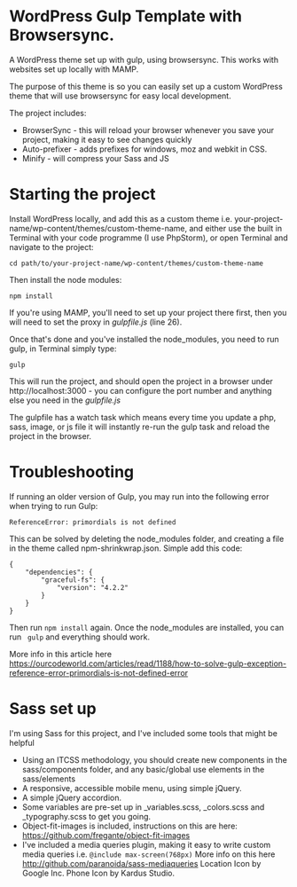 # WordPress Gulp Template with Browsersync.
A WordPress theme set up with gulp, using browsersync. This works with websites set up locally with MAMP.

The purpose of this theme is so you can easily set up a custom WordPress theme that will use browsersync for easy local development.

The project includes:

- BrowserSync - this will reload your browser whenever you save your project, making it easy to see changes quickly
- Auto-prefixer - adds prefixes for windows, moz and webkit in CSS.
- Minify - will compress your Sass and JS

# Starting the project

Install WordPress locally, and add this as a custom theme i.e. your-project-name/wp-content/themes/custom-theme-name, and either use the built in Terminal with your code programme (I use PhpStorm), or open Terminal and navigate to the project:

``cd path/to/your-project-name/wp-content/themes/custom-theme-name``

Then install the node modules:

``npm install``

If you're using MAMP, you'll need to set up your project there first, then you will need to set the proxy in *gulpfile.js* (line 26).

Once that's done and you've installed the node_modules, you need to run gulp, in Terminal simply type:

``gulp``

This will run the project, and should open the project in a browser under http://localhost:3000 - you can configure the port number and anything else you need in the *gulpfile.js*

The gulpfile has a watch task which means every time you update a php, sass, image, or js file it will instantly re-run the gulp task and reload the project in the browser.

# Troubleshooting

If running an older version of Gulp, you may run into the following error when trying to run Gulp:

``` ReferenceError: primordials is not defined ```

This can be solved by deleting the node_modules folder, and creating a file in the theme called npm-shrinkwrap.json. Simple add this code:

```
{
    "dependencies": {
        "graceful-fs": {
            "version": "4.2.2"
        }
    }
}
```

Then run ``` npm install ``` again. Once the node_modules are installed, you can run ``` gulp``` and everything should work. 

More info in this article here https://ourcodeworld.com/articles/read/1188/how-to-solve-gulp-exception-reference-error-primordials-is-not-defined-error 

# Sass set up

I'm using Sass for this project, and I've included some tools that might be helpful

- Using an ITCSS methodology, you should create new components in the sass/components folder, and any basic/global use elements in the sass/elements 
- A responsive, accessible mobile menu, using simple jQuery.
- A simple jQuery accordion.
- Some variables are pre-set up in _variables.scss, _colors.scss and _typography.scss to get you going.
- Object-fit-images is included, instructions on this are here: https://github.com/fregante/object-fit-images 
- I've included a media queries plugin, making it easy to write custom media queries i.e. `@include max-screen(768px)` More info on this here http://github.com/paranoida/sass-mediaqueries 
Location Icon by Google Inc.
Phone Icon by Kardus Studio.